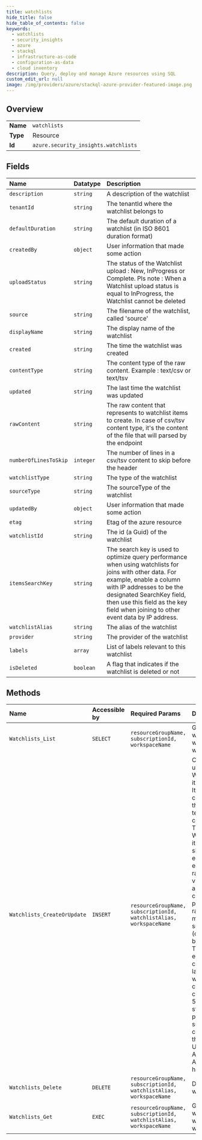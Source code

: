 ```yaml
---
title: watchlists
hide_title: false
hide_table_of_contents: false
keywords:
  - watchlists
  - security_insights
  - azure    
  - stackql
  - infrastructure-as-code
  - configuration-as-data
  - cloud inventory
description: Query, deploy and manage Azure resources using SQL
custom_edit_url: null
image: /img/providers/azure/stackql-azure-provider-featured-image.png
---
```

  
    

## Overview
<table><tbody>
<tr><td><b>Name</b></td><td><code>watchlists</code></td></tr>
<tr><td><b>Type</b></td><td>Resource</td></tr>
<tr><td><b>Id</b></td><td><code>azure.security_insights.watchlists</code></td></tr>
</tbody></table>

## Fields
| Name | Datatype | Description |
|:-----|:---------|:------------|
| `description` | `string` | A description of the watchlist |
| `tenantId` | `string` | The tenantId where the watchlist belongs to |
| `defaultDuration` | `string` | The default duration of a watchlist (in ISO 8601 duration format) |
| `createdBy` | `object` | User information that made some action |
| `uploadStatus` | `string` | The status of the Watchlist upload : New, InProgress or Complete. Pls note : When a Watchlist upload status is equal to InProgress, the Watchlist cannot be deleted |
| `source` | `string` | The filename of the watchlist, called 'source' |
| `displayName` | `string` | The display name of the watchlist |
| `created` | `string` | The time the watchlist was created |
| `contentType` | `string` | The content type of the raw content. Example : text/csv or text/tsv  |
| `updated` | `string` | The last time the watchlist was updated |
| `rawContent` | `string` | The raw content that represents to watchlist items to create. In case of csv/tsv content type, it's the content of the file that will parsed by the endpoint |
| `numberOfLinesToSkip` | `integer` | The number of lines in a csv/tsv content to skip before the header |
| `watchlistType` | `string` | The type of the watchlist |
| `sourceType` | `string` | The sourceType of the watchlist |
| `updatedBy` | `object` | User information that made some action |
| `etag` | `string` | Etag of the azure resource |
| `watchlistId` | `string` | The id (a Guid) of the watchlist |
| `itemsSearchKey` | `string` | The search key is used to optimize query performance when using watchlists for joins with other data. For example, enable a column with IP addresses to be the designated SearchKey field, then use this field as the key field when joining to other event data by IP address. |
| `watchlistAlias` | `string` | The alias of the watchlist |
| `provider` | `string` | The provider of the watchlist |
| `labels` | `array` | List of labels relevant to this watchlist |
| `isDeleted` | `boolean` | A flag that indicates if the watchlist is deleted or not |
## Methods
| Name | Accessible by | Required Params | Description |
|:-----|:--------------|:----------------|:------------|
| `Watchlists_List` | `SELECT` | `resourceGroupName, subscriptionId, workspaceName` | Gets all watchlists, without watchlist items. |
| `Watchlists_CreateOrUpdate` | `INSERT` | `resourceGroupName, subscriptionId, watchlistAlias, workspaceName` | Create or update a Watchlist and its Watchlist Items (bulk creation, e.g. through text/csv content type). To create a Watchlist and its Items, we should call this endpoint with either rawContent or a valid SAR URI and contentType properties. The rawContent is mainly used for small watchlist (content size below 3.8 MB). The SAS URI enables the creation of large watchlist, where the content size can go up to 500 MB. The status of processing such large file can be polled through the URL returned in Azure-AsyncOperation header. |
| `Watchlists_Delete` | `DELETE` | `resourceGroupName, subscriptionId, watchlistAlias, workspaceName` | Delete a watchlist. |
| `Watchlists_Get` | `EXEC` | `resourceGroupName, subscriptionId, watchlistAlias, workspaceName` | Gets a watchlist, without its watchlist items. |
